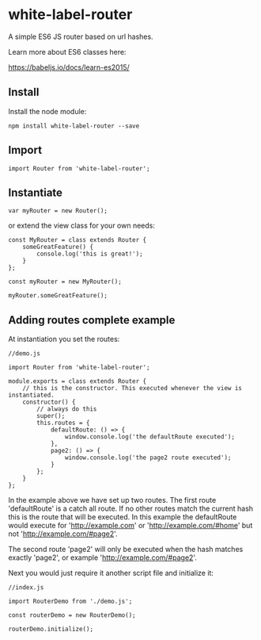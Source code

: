 # white-label-router

A simple ES6 JS router based on url hashes.

Learn more about ES6 classes here:

https://babeljs.io/docs/learn-es2015/

## Install

Install the node module:

```
npm install white-label-router --save
```

## Import

```
import Router from 'white-label-router';
```

## Instantiate

```
var myRouter = new Router();
```

or extend the view class for your own needs:

```
const MyRouter = class extends Router {
    someGreatFeature() {
        console.log('this is great!');
    }
};

const myRouter = new MyRouter();

myRouter.someGreatFeature();
```

## Adding routes complete example

At instantiation you set the routes:

```
//demo.js

import Router from 'white-label-router';

module.exports = class extends Router {
    // this is the constructor. This executed whenever the view is instantiated.
    constructor() {
        // always do this
        super();
        this.routes = {
            defaultRoute: () => {
                window.console.log('the defaultRoute executed');
            },
            page2: () => {
                window.console.log('the page2 route executed');
            }
        };
    }
};
```

In the example above we have set up two routes. The first route 'defaultRoute' is
a catch all route. If no other routes match the current hash this is the route that
will be executed. In this example the defaultRoute would execute for 'http://example.com' or 'http://example.com/#home' but not 'http://example.com/#page2'.

The second route 'page2' will only be executed when the hash matches exactly 'page2', or example 'http://example.com/#page2'.

Next you would just require it another script file and initialize it:

```
//index.js

import RouterDemo from './demo.js';

const routerDemo = new RouterDemo();

routerDemo.initialize();
```
